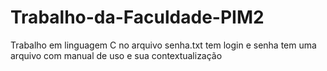 # Trabalho-da-Faculdade-PIM2
Trabalho em linguagem  C   no arquivo  senha.txt tem login e senha tem uma arquivo com manual de uso e sua contextualização 
